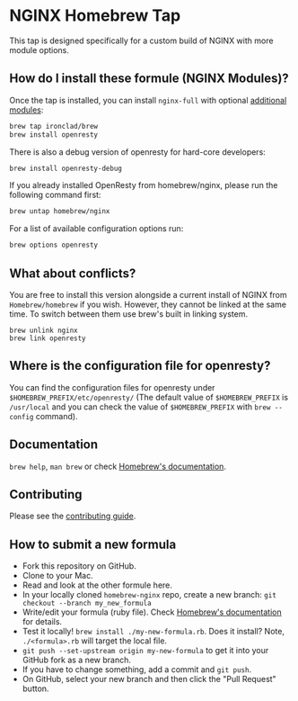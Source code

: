 # NGINX Homebrew Tap

This tap is designed specifically for a custom build of NGINX with more module options.

## How do I install these formule (NGINX Modules)?

Once the tap is installed, you can install `nginx-full`
with optional [additional modules](https://brew.sh/homebrew-nginx/#modules):

```bash
brew tap ironclad/brew
brew install openresty
```

There is also a debug version of openresty for hard-core developers:

```bash
brew install openresty-debug
```

If you already installed OpenResty from homebrew/nginx, please run the following command first:

```bash
brew untap homebrew/nginx
```

For a list of available configuration options run:

```bash
brew options openresty
```

## What about conflicts?

You are free to install this version alongside a current install of NGINX from `Homebrew/homebrew` if you wish. However, they cannot be linked at the same time. To switch between them use brew's built in linking system.

```
brew unlink nginx
brew link openresty
```

## Where is the configuration file for openresty?

You can find the configuration files for openresty under `$HOMEBREW_PREFIX/etc/openresty/` (The default value of `$HOMEBREW_PREFIX` is `/usr/local` and you can check the value of `$HOMEBREW_PREFIX` with `brew --config` command).

## Documentation

`brew help`, `man brew` or check [Homebrew's documentation](https://github.com/Homebrew/brew/blob/master/docs/README.md).

## Contributing

Please see the [contributing guide](https://github.com/openresty/homebrew-brew/blob/master/.github/CONTRIBUTING.md).

## How to submit a new formula

- Fork this repository on GitHub.
- Clone to your Mac.
- Read and look at the other formule here.
- In your locally cloned `homebrew-nginx` repo, create a new branch: `git checkout --branch my_new_formula`
- Write/edit your formula (ruby file). Check [Homebrew's documentation](https://github.com/Homebrew/brew/blob/master/docs/README.md) for details.
- Test it locally! `brew install ./my-new-formula.rb`. Does it install? Note, `./<formula>.rb` will target the local file.
- `git push --set-upstream origin my-new-formula` to get it into your GitHub fork as a new branch.
- If you have to change something, add a commit and `git push`.
- On GitHub, select your new branch and then click the "Pull Request" button.
